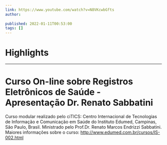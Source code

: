 ```yaml
---
link: https://www.youtube.com/watch?v=N8VKcwbGfts
author: 
   
published: 2022-01-11T00:53:00
tags: []
---
```

# Highlights


---
# Curso On-line sobre Registros Eletrônicos de Saúde - Apresentação Dr. Renato Sabbatini
Curso modular realizado pelo ciTICS: Centro Internacional de Tecnologias de Informação e Comunicação em Saúde do Instituto Edumed, Campinas, Sâo Paulo, Brasil. Ministrado pelo Prof.Dr. Renato Marcos Endrizzi Sabbatini. Maiores informações sobre o curso: http://www.edumed.com.br/cursos/IS-002.html